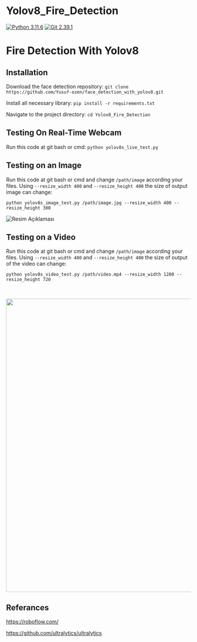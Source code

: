# Yolov8_Fire_Detection



[![Python 3.11.6](https://img.shields.io/badge/python-3.11.6-blue.svg)](https://www.python.org/downloads/release/python-3116/)
[![Git 2.39.1](https://img.shields.io/badge/git-2.39.1-red.svg)](https://git-scm.com/docs/git/2.39.0)


# Fire Detection With Yolov8

## Installation
Download the face detection repository:
`git clone https://github.com/Yusuf-ozen/face_detection_with_yolov8.git` 


Install all necessary library:
`pip install -r requirements.txt` 

Navigate to the project directory:
`cd Yolov8_Fire_Detection` 

## Testing On Real-Time Webcam
Run this code at git bash or cmd:
`python yolov8s_live_test.py` 

## Testing on an Image
Run this code at git bash or cmd and change `/path/image` according your files. Using `--resize_width 400` and `--resize_height 400` the size of output image can change:


`python yolov8s_image_test.py /path/image.jpg --resize_width 400 --resize_height 300` 

![Resim Açıklaması](predicts/images/predict.jpg)


## Testing on a Video
Run this code at git bash or cmd and change `/path/image` according your files. Using `--resize_width 400` and `--resize_height 400` the size of output of the video can change:


`python yolov8s_video_test.py /path/video.mp4 --resize_width 1280 --resize_height 720` 



<br>
<div class="gif">
<p align="center">
<img src='videos/kv_gif.gif' align="center" width=800>
</p>
</div>
</div>



## Referances
https://roboflow.com/

https://github.com/ultralytics/ultralytics
